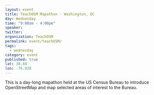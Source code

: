 ```yaml
---
layout: event
title: TeachOSM Mapathon - Washington, DC
day: Wednesday
time: "9:00am - 4:00pm"
speaker: 
twitter: 
organization: TeachOSM
permalink: event/teachOSM/
tags: 
  - wednesday
category: event
published: true
lat: 38.84
lon: -76.928
---
```


This is a day-long mapathon held at the US Census Bureau to introduce OpenStreetMap and map selected areas of interest to the Bureau.

